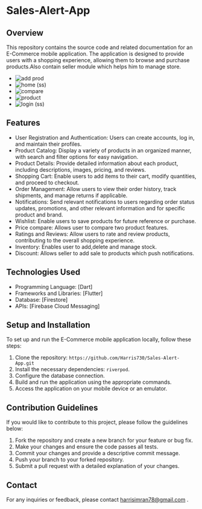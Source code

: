 # Sales-Alert-App


## Overview
This repository contains the source code and related documentation for an E-Commerce mobile application. The application is designed to provide users with a  shopping experience, allowing them to browse and purchase products.Also contain seller module which helps him to manage store.

- ![add prod](https://github.com/Harris730/Sales-Alert-App/assets/128912747/c7fcecbf-f8b1-4792-a42d-ba8493f0ed24)
- ![home (ss)](https://github.com/Harris730/Sales-Alert-App/assets/128912747/a7ccea73-5eff-4a1e-981d-2b50d1436e8f)
- ![compare](https://github.com/Harris730/Sales-Alert-App/assets/128912747/524fa13f-e2ba-4fbf-9463-c4becf422e22)
- ![product](https://github.com/Harris730/Sales-Alert-App/assets/128912747/e3946ddc-a6dc-4af2-afc9-eea3fb9084fe)
- ![login (ss)](https://github.com/Harris730/Sales-Alert-App/assets/128912747/028cf8cf-cf5d-4fbb-8e57-b4f205c6fe02)



## Features
- User Registration and Authentication: Users can create accounts, log in, and maintain their profiles.
- Product Catalog: Display a variety of products in an organized manner, with search and filter options for easy navigation.
- Product Details: Provide detailed information about each product, including descriptions, images, pricing, and reviews.
- Shopping Cart: Enable users to add items to their cart, modify quantities, and proceed to checkout.
- Order Management: Allow users to view their order history, track shipments, and manage returns if applicable.
- Notifications: Send relevant notifications to users regarding order status updates, promotions, and other relevant information and for specific product and brand.
- Wishlist: Enable users to save products for future reference or purchase.
- Price compare: Allows user to compare two product features.
- Ratings and Reviews: Allow users to rate and review products, contributing to the overall shopping experience.
- Inventory: Enables user to add,delete and manage stock.
- Discount: Allows seller to add sale to products which push notifications.


## Technologies Used
- Programming Language: [Dart]
- Frameworks and Libraries: [Flutter]
- Database: [Firestore]
- APIs: [Firebase Cloud Messaging]

## Setup and Installation
To set up and run the E-Commerce mobile application locally, follow these steps:

1. Clone the repository: `https://github.com/Harris730/Sales-Alert-App.git`
2. Install the necessary dependencies: `riverpod`.
3. Configure the database connection.
4. Build and run the application using the appropriate commands.
5. Access the application on your mobile device or an emulator.

## Contribution Guidelines
If you would like to contribute to this project, please follow the guidelines below:

1. Fork the repository and create a new branch for your feature or bug fix.
2. Make your changes and ensure the code passes all tests.
3. Commit your changes and provide a descriptive commit message.
4. Push your branch to your forked repository.
5. Submit a pull request with a detailed explanation of your changes.


## Contact
For any inquiries or feedback, please contact harrisimran78@gmail.com .

